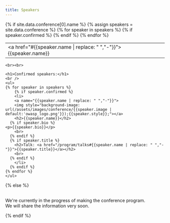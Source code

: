 ```yaml
---
title: Speakers
---
```


<div class="keynote-full">

{% if site.data.conference[0].name %}
	{% assign speakers = site.data.conference %}
	<table>
	{% for speaker in speakers %}
		{% if speaker.confirmed %}
		<tr>
			<td><a href="#{{speaker.name | replace: " ","-"}}">{{speaker.name}}</a></td>
		</tr>
		{% endif %}
	{% endfor %}
	</table>

	<br><br>

	<h1>Confirmed speakers:</h1>
	<br />
	<ul>
	{% for speaker in speakers %}
		{% if speaker.confirmed %}
		<li>
        <a name="{{speaker.name | replace: " ","-"}}">
        <img style="background-image: url(/assets/images/conference/{{speaker.image | default:'owasp_logo.png'}});{{speaker.style}};"></a>
        <h2>{{speaker.name}}</h2>
      {% if speaker.bio %}
	<p>{{speaker.bio}}</p>
        <br>
      {% endif %}
      {% if speaker.title %}
        <h2>Talk: <a href="/program/talks#{{speaker.name | replace: " ","-"}}">{{speaker.title}}</a></h2>
        <br>
      {% endif %}
		</li>
      {% endif %}
	{% endfor %}
	</ul>
{% else %}
  <p><br>
     We're currently in the progress of making the conference program.<br>
     We will share the information very soon.
  </p>
{% endif %}
</div>
